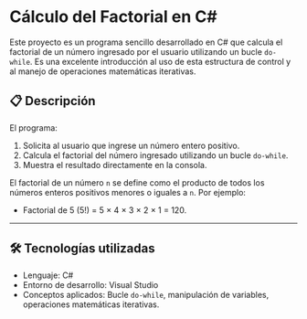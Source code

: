 # Cálculo del Factorial en C#

Este proyecto es un programa sencillo desarrollado en C# que calcula el factorial de un número ingresado por el usuario utilizando un bucle `do-while`. Es una excelente introducción al uso de esta estructura de control y al manejo de operaciones matemáticas iterativas.

## 📋 Descripción

El programa:
1. Solicita al usuario que ingrese un número entero positivo.
2. Calcula el factorial del número ingresado utilizando un bucle `do-while`.
3. Muestra el resultado directamente en la consola.

El factorial de un número `n` se define como el producto de todos los números enteros positivos menores o iguales a `n`. Por ejemplo:
- Factorial de 5 (5!) = 5 × 4 × 3 × 2 × 1 = 120.

---

## 🛠️ Tecnologías utilizadas

- Lenguaje: C#
- Entorno de desarrollo: Visual Studio
- Conceptos aplicados: Bucle `do-while`, manipulación de variables, operaciones matemáticas iterativas.
